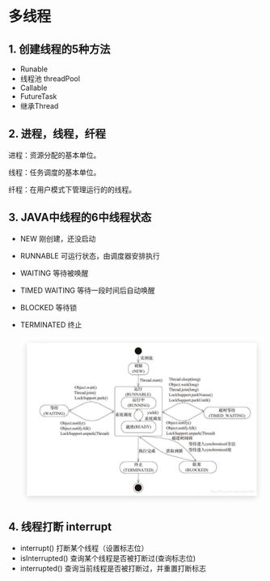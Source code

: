 # 多线程



## 1. 创建线程的5种方法

- Runable
- 线程池 threadPool
- Callable
- FutureTask
- 继承Thread



## 2. 进程，线程，纤程

进程：资源分配的基本单位。

线程：任务调度的基本单位。

纤程：在用户模式下管理运行的的线程。



## 3. JAVA中线程的6中线程状态

- NEW 刚创建，还没启动

- RUNNABLE 可运行状态，由调度器安排执行

- WAITING 等待被唤醒

- TIMED WAITING 等待一段时间后自动唤醒

- BLOCKED 等待锁

- TERMINATED 终止

  ![image-20210226215608735](多线程-images/线程状态转换图.png)

## 4. 线程打断 interrupt

- interrupt() 打断某个线程（设置标志位）
- isInterrupted() 查询某个线程是否被打断过(查询标志位)
- interrupted() 查询当前线程是否被打断过，并重置打断标志

